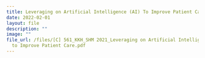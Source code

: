 ```yaml
---
title: Leveraging on Artificial Intelligence (AI) To Improve Patient Care
date: 2022-02-01
layout: file
description: ""
image: ""
file_url: /files/[C] 561_KKH_SHM 2021_Leveraging on Artificial Intelligence (AI)
  to Improve Patient Care.pdf
---
```

